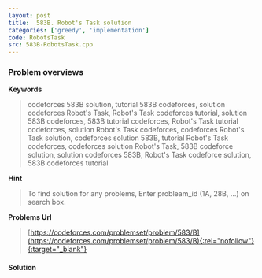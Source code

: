 ```yaml
---
layout: post
title:  583B. Robot's Task solution
categories: ['greedy', 'implementation']
code: RobotsTask
src: 583B-RobotsTask.cpp
---
```

### **Problem overviews**

**Keywords**
> codeforces 583B solution, tutorial 583B codeforces, solution codeforces Robot's Task, Robot's Task codeforces tutorial, solution 583B codeforces, 583B tutorial codeforces, Robot's Task tutorial codeforces, solution Robot's Task codeforces, codeforces Robot's Task solution, codeforces solution 583B, tutorial Robot's Task codeforces, codeforces solution Robot's Task, 583B codeforce solution, solution codeforces 583B, Robot's Task codeforce solution, 583B codeforces tutorial

**Hint**
> To find solution for any problems, Enter probleam_id (1A, 28B, ...) on search box. 

**Problems Url**
> [https://codeforces.com/problemset/problem/583/B](https://codeforces.com/problemset/problem/583/B){:rel="nofollow"}{:target="_blank"}

#### **Solution**




